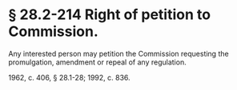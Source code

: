 # § 28.2-214 Right of petition to Commission.

<p>Any interested person may petition the Commission requesting the promulgation, amendment or repeal of any regulation.</p><p>1962, c. 406, § 28.1-28; 1992, c. 836.</p>